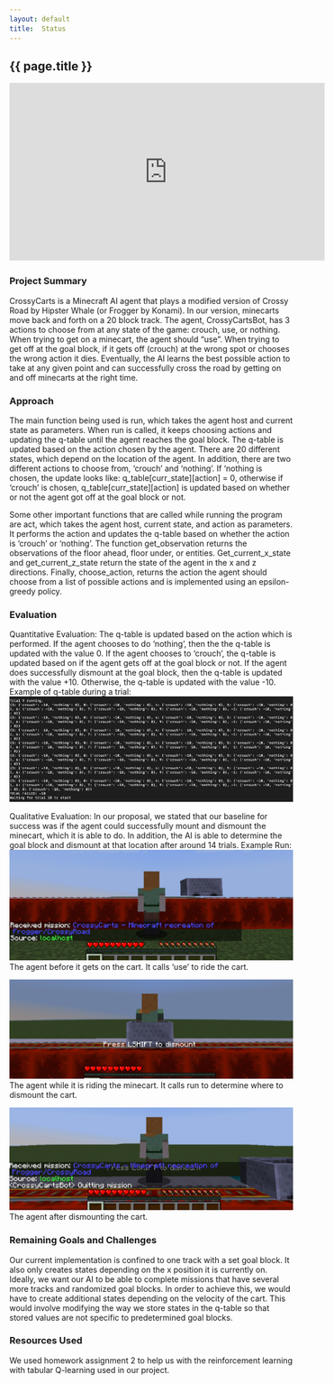 ```yaml
---
layout: default
title:  Status
---
```

## {{ page.title }}


<iframe width="560" height="315" src="https://www.youtube.com/embed/my8mlsEsDHk?rel=0&amp;showinfo=0" frameborder="0" allow="accelerometer; autoplay; encrypted-media; gyroscope; picture-in-picture" allowfullscreen></iframe>

### Project Summary
CrossyCarts is a Minecraft AI agent that plays a modified version of Crossy Road by Hipster Whale (or Frogger by Konami). In our version, minecarts move back and forth on a 20 block track. The agent, CrossyCartsBot, has 3 actions to choose from at any state of the game: crouch, use, or nothing. When trying to get on a minecart, the agent should “use”. When trying to get off at the goal block, if it gets off (crouch) at the wrong spot or chooses the wrong action it dies. Eventually, the AI learns the best possible action to take at any given point and can successfully cross the road by getting on and off minecarts at the right time.

### Approach
The main function being used is run, which takes the agent host and current state as parameters. When run is called, it keeps choosing actions and updating the q-table until the agent reaches the goal block. The q-table is updated based on the action chosen by the agent. There are 20 different states, which depend on the location of the agent. In addition, there are two different actions to choose from, ‘crouch’ and ‘nothing’. If ‘nothing is chosen, the update looks like: q_table[curr_state][action] = 0, otherwise if ‘crouch’ is chosen, q_table[curr_state][action] is updated based on whether or not the agent got off at the goal block or not.

Some other important functions that are called while running the program are act, which takes the agent host, current state, and action as parameters. It performs the action and updates the q-table based on whether the action is ‘crouch’ or ‘nothing’. The function get_observation returns the observations of the floor ahead, floor under, or entities. Get_current_x_state and get_current_z_state return the state of the agent in the x and z directions. Finally, choose_action, returns the action the agent should choose from a list of possible actions and is implemented using an epsilon-greedy policy. 


### Evaluation
Quantitative Evaluation:
The q-table is updated based on the action which is performed. If the agent chooses to do ‘nothing’, then the the q-table is updated with the value 0. If the agent chooses to ‘crouch’, the q-table is updated based on if the agent gets off at the goal block or not. If the agent does successfully dismount at the goal block, then the q-table is updated with the value +10. Otherwise, the q-table is updated with the value -10. 
Example of q-table during a trial:
![useful image](status_q_table.png)

Qualitative Evaluation:
In our proposal, we stated that our baseline for success was if the agent could successfully mount and dismount the minecart, which it is able to do. In addition, the AI is able to determine the goal block and dismount at that location after around 14 trials. 
Example Run:
![useful image](ex_run1.png)
The agent before it gets on the cart. It calls ‘use’ to ride the cart. 

![useful image](ex_run2.png)
The agent while it is riding the minecart. It calls run to determine where to dismount the cart. 

![useful image](ex_run3.png)
The agent after dismounting the cart. 


### Remaining Goals and Challenges
Our current implementation is confined to one track with a set goal block. It also only creates states depending on the x position it is currently on. Ideally, we want our AI to be able to complete missions that have several more tracks and randomized goal blocks. In order to achieve this, we would have to create additional states depending on the velocity of the cart. This would involve modifying the way we store states in the q-table so that stored values are not specific to predetermined goal blocks.  

### Resources Used
We used homework assignment 2 to help us with the reinforcement learning with tabular Q-learning used in our project. 
